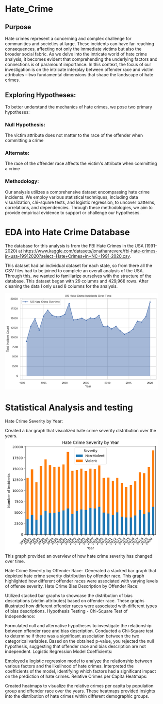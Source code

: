 # Hate_Crime

## Purpose
Hate crimes represent a concerning and complex challenge for communities and societies at large. These incidents can have far-reaching consequences, affecting not only the immediate victims but also the broader social fabric. As we delve into the intricate world of hate crime analysis, it becomes evident that comprehending the underlying factors and connections is of paramount importance. In this context, the focus of our investigation is on the intricate interplay between offender race and victim attributes – two fundamental dimensions that shape the landscape of hate crimes.

## Exploring Hypotheses:
To better understand the mechanics of hate crimes, we pose two primary hypotheses:

### Null Hypothesis:  
The victim attribute does not matter to the race of the offender when  committing a crime

### Alternate:
The race of the offender race affects the victim's attribute when committing a crime

### Methodology:
Our analysis utilizes a comprehensive dataset encompassing hate crime incidents. We employ various statistical techniques, including data visualization, chi-square tests, and logistic regression, to uncover patterns, correlations, and dependencies. Through these methodologies, we aim to provide empirical evidence to support or challenge our hypotheses.

# EDA into Hate Crime Database
The database for this analysis is from the FBI Hate Crimes in the USA (1991-2020) at https://www.kaggle.com/datasets/jonathanrevere/fbi-hate-crimes-in-usa-19912020?select=Hate+Crimes+in+NC+1991-2020.csv. 

This dataset had an individual dataset for each state, so from there all the CSV files had to be joined to complete an overall analysis of the USA.
Through this, we wanted to familiarize ourselves with the structure of the database. This dataset began with 29 columns and 429,968 rows.  After cleaning the data I only used 8 columns for the analysis.



![Hate_Crime_Overtime](https://github.com/Chris-Vicks/Hate_Crime/blob/main/img/US%20Hate%20Crime%20over%20time.png)

# Statistical Analysis and testing
Hate Crime Severity by Year:

Created a bar graph that visualized hate crime severity distribution over the years.
![SEVERITY_DISTRIBUTION](https://github.com/Chris-Vicks/Hate_Crime/blob/main/img/Severity%20Overtime.png)
This graph provided an overview of how hate crime severity has changed over time.

Hate Crime Severity by Offender Race:
![]()
Generated a stacked bar graph that depicted hate crime severity distribution by offender race.
This graph highlighted how different offender races were associated with varying levels of offense severity.
Hate Crime Bias Description by Offender Race:

Utilized stacked bar graphs to showcase the distribution of bias descriptions (victim attributes) based on offender race.
These graphs illustrated how different offender races were associated with different types of bias descriptions.
Hypothesis Testing - Chi-Square Test of Independence:

Formulated null and alternative hypotheses to investigate the relationship between offender race and bias description.
Conducted a Chi-Square test to determine if there was a significant association between the two categorical variables.
Based on the obtained p-value, you rejected the null hypothesis, suggesting that offender race and bias description are not independent.
Logistic Regression Model Coefficients:

Employed a logistic regression model to analyze the relationship between various factors and the likelihood of hate crimes.
Interpreted the coefficients of the model, identifying which factors had a significant impact on the prediction of hate crimes.
Relative Crimes per Capita Heatmaps:

Created heatmaps to visualize the relative crimes per capita by population group and offender race over the years.
These heatmaps provided insights into the distribution of hate crimes within different demographic groups.


